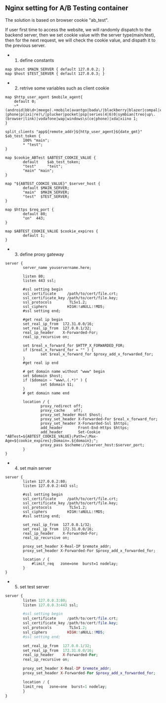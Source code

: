<!--
Categories = ["Development", "Others"]
Description = ""
Tags = ["Development", "Nginx"]
date = "2017-11-16T10:47:31-08:00"
menu = "main"
title = "Nginx setting for A/B Testing container"
-->

## Nginx setting for A/B Testing container

The solution is based on browser cookie "ab_test".

If user first time to access the website, we will randomly dispatch to the backend server, then we set cookie value with the server type(main/test), then for the next request, we will check the cookie value, and dispath it to the previous server.


* 1. define constants

```shell
map $host $MAIN_SERVER { default 127.0.0.2; }
map $host $TEST_SERVER { default 127.0.0.3; }
```

* 2. retrive some variables such as client cookie

```shell
map $http_user_agent $mobile_agent{
    default 0;
    ~*(android|bb\d+|meego).+mobile|avantgo|bada\/|blackberry|blazer|compal|elaine|fennec|hiptop|iemobile|ip(hone|od)|iris|kindle|lge\s|maemo|midp|mmp|netfront|opera\sm(ob|in)i|palm(\sos)?|phone|p(ixi|re)\/|plucker|pocket|psp|series(4|6)0|symbian|treo|up\.(browser|link)|vodafone|wap|windows\s(ce|phone)|xda|xiino 1;
}

split_clients "app${remote_addr}${http_user_agent}${date_gmt}" $ab_test_token {
        100% "main";
        * "test";
}

map $cookie_ABTest $ABTEST_COOKIE_VALUE {
        default    $ab_test_token;
        "test"     "test";
        "main" "main";
}

map "${ABTEST_COOKIE_VALUE}" $server_host {
        default $MAIN_SERVER;
        "main"  $MAIN_SERVER;
        "test"  $TEST_SERVER;
}

map $https $req_port {
        default 80;
        "on"  443;
}

map $ABTEST_COOKIE_VALUE $cookie_expires {
        default 1;
}

```

* 3. define proxy gateway

```shell
server {
        server_name youservername.here;

        listen 80;
        listen 443 ssl;

        #ssl setting begin
        ssl_certificate     /path/to/cert/file.crt;
        ssl_certificate_key /path/to/cert/file.key;
        ssl_protocols        TLSv1.2;
        ssl_ciphers         HIGH:!aNULL:!MD5;
        #ssl setting end;

        #get real ip begin
        set_real_ip_from  172.31.0.0/16;
        set_real_ip_from  127.0.0.1/32;
        real_ip_header    X-Forwarded-For;
        real_ip_recursive on;

        set $real_x_forward_for $HTTP_X_FORWARDED_FOR;
        if ($real_x_forward_for = "" ) {
                set $real_x_forward_for $proxy_add_x_forwarded_for;
        }
        #get real ip end

        # get domain name without "www" begin
        set $domain $host;
        if ($domain ~ "www\.(.*)" ) {
                set $domain $1;
        }
        # get domain name end

        location / {
                proxy_redirect off;
                proxy_cache    off;
                proxy_set_header Host $host;
                proxy_set_header X-Forwarded-For $real_x_forward_for;
                proxy_set_header X-Forwarded-Ssl $https;
                add_header       Front-End-Https $https;
                add_header       Set-Cookie "ABTest=${ABTEST_COOKIE_VALUE};Path=/;Max-Age=${cookie_expires};Domain=.${domain};";
                proxy_pass $scheme://$server_host:$server_port;
        }
}
```

* 4. set main server 

```shell
server {
        listen 127.0.0.2:80;
        listen 127.0.0.2:443 ssl;

        #ssl setting begin
        ssl_certificate     /path/to/cert/file.crt;
        ssl_certificate_key /path/to/cert/file.key;
        ssl_protocols        TLSv1.2;
        ssl_ciphers         HIGH:!aNULL:!MD5;
        #ssl setting end;

        set_real_ip_from  127.0.0.1/32;
        set_real_ip_from  172.31.0.0/16;
        real_ip_header    X-Forwarded-For;
        real_ip_recursive on;

        proxy_set_header X-Real-IP $remote_addr;
        proxy_set_header X-Forwarded-For $proxy_add_x_forwarded_for;

        location / {
            #limit_req   zone=one  burst=1 nodelay;
        }
}
```

* 5. set test server

```php
server {
        listen 127.0.0.3:80;
        listen 127.0.0.3:443 ssl;

        #ssl setting begin
        ssl_certificate     /path/to/cert/file.crt;
        ssl_certificate_key /path/to/cert/file.key;
        ssl_protocols        TLSv1.2;
        ssl_ciphers         HIGH:!aNULL:!MD5;
        #ssl setting end;

        set_real_ip_from  127.0.0.1/32;
        set_real_ip_from  172.31.0.0/16;
        real_ip_header    X-Forwarded-For;
        real_ip_recursive on;

        proxy_set_header X-Real-IP $remote_addr;
        proxy_set_header X-Forwarded-For $proxy_add_x_forwarded_for;

        location / {
        limit_req   zone=one  burst=1 nodelay;
        }
}
```
